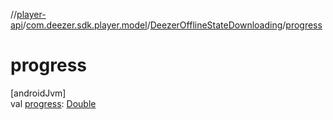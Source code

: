 //[player-api](../../../index.md)/[com.deezer.sdk.player.model](../index.md)/[DeezerOfflineStateDownloading](index.md)/[progress](progress.md)

# progress

[androidJvm]\
val [progress](progress.md): [Double](https://kotlinlang.org/api/latest/jvm/stdlib/kotlin/-double/index.html)
